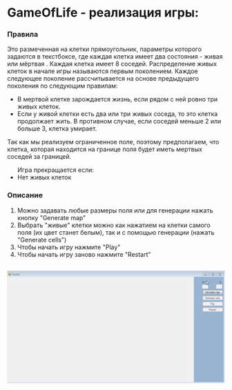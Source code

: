 # GameOfLife - реализация игры:
<h3> Правила </h3>
   <p>Это размеченная на клетки прямоугольник, параметры которого задаются в
текстбоксе, где каждая клетка имеет два состояния - живая или мёртвая .
Каждая клетка имеет 8 соседей. Распределение живых клеток в начале игры
называются первым поколением. Каждое следующее поколение рассчитывается на основе
предыдущего поколения по следующим правилам:
<ul>
<li> В мертвой клетке зарождается жизнь, если рядом с ней ровно три живых
клеток.
<li> Если у живой клетки есть два или три живых соседа, то это клетка
продолжает жить. В противном случае, если соседей меньше 2 или
больше 3, клетка умирает.

</ul>
<p>Так как мы реализуем ограниченное поле, поэтому предполагаем, что клетка,
которая находится на границе поля будет иметь мертвых соседей за границей.
<p><ul>Игра прекращается если:
<li>Нет живых клеток</li></ul>
<h3> Описание </h3>
   <ol>
   <li>Можно задавать любые размеры поля или для генерации нажать кнопку "Generate map"</li>
   <li>Выбрать "живые" клетки можно как нажатием на клетки самого поля (их цвет станет белым), так и с помощью генерации (нажать "Generate cells")  </li>
   <li>Чтобы начать игру нажмите "Play"</li>
   <li>Чтобы начать игру заново нажмите "Restart"</li>
   </ol>

<p><h2>
   <img src="https://github.com/AAAvagyan/GameOfLife/blob/main/GameOfLife/game_of_life.gif" />
</h>
